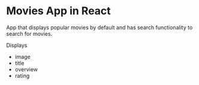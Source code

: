 # Movies App in React

App that displays popular movies by default and has search functionality to search for movies.

Displays
- image
- title
- overview
- rating
